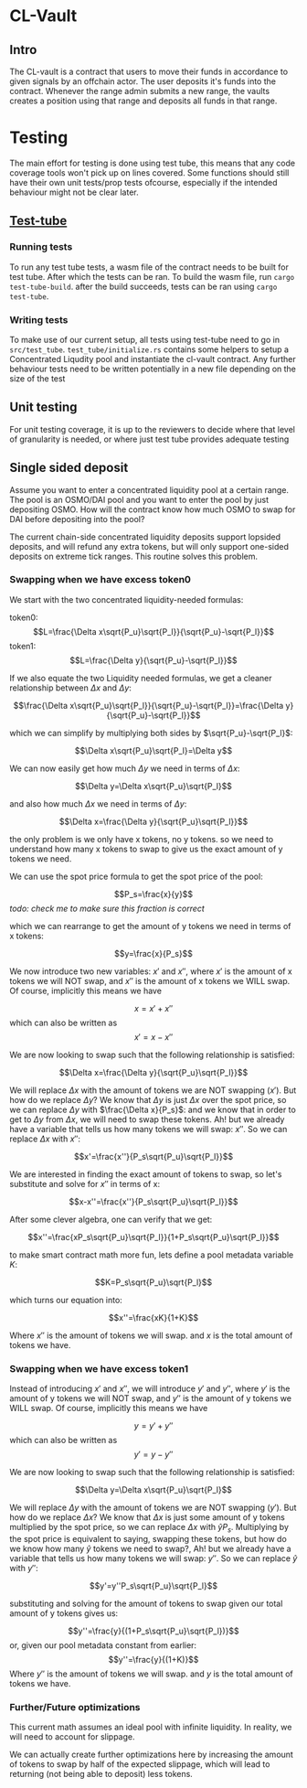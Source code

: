 # CL-Vault
## Intro
The CL-vault is a contract that users to move their funds in accordance to given signals by an offchain actor. The user deposits it's funds into the contract. Whenever the range admin submits a new range, the vaults creates a position using that range and deposits all funds in that range.

# Testing

The main effort for testing is done using test tube, this means that any code coverage tools won't pick up on lines covered.
Some functions should still have their own unit tests/prop tests ofcourse, especially if the intended behaviour might not be clear later.

## [Test-tube](https://github.com/osmosis-labs/test-tube)

### Running tests

To run any test tube tests, a wasm file of the contract needs to be built for test tube. After which the tests can be ran.
To build the wasm file, run `cargo test-tube-build`. after the build succeeds, tests can be ran using `cargo test-tube`.

### Writing tests

To make use of our current setup, all tests using test-tube need to go in `src/test_tube`. `test_tube/initialize.rs` contains some helpers to setup
a Concentrated Liqudity pool and instantiate the cl-vault contract. Any further behaviour tests need to be written potentially in a new file depending on the size of the test

## Unit testing

For unit testing coverage, it is up to the reviewers to decide where that level of granularity is needed, or where just test tube provides adequate testing

## Single sided deposit

Assume you want to enter a concentrated liquidity pool at a certain range. The pool is an OSMO/DAI pool and you want to enter the pool by just depositing OSMO. How will the contract know how much OSMO to swap for DAI before depositing into the pool?

The current chain-side concentrated liquidity deposits support lopsided deposits, and will refund any extra tokens, but will only support one-sided deposits on extreme tick ranges. This routine solves this problem.

### Swapping when we have excess token0

We start with the two concentrated liquidity-needed formulas:

token0:
$$L=\frac{\Delta x\sqrt{P_u}\sqrt{P_l}}{\sqrt{P_u}-\sqrt{P_l}}$$
token1:
$$L=\frac{\Delta y}{\sqrt{P_u}-\sqrt{P_l}}$$

If we also equate the two Liquidity needed formulas, we get a cleaner relationship between $\Delta x$ and $\Delta y$:

$$\frac{\Delta x\sqrt{P_u}\sqrt{P_l}}{\sqrt{P_u}-\sqrt{P_l}}=\frac{\Delta y}{\sqrt{P_u}-\sqrt{P_l}}$$

which we can simplify by multiplying both sides by $\sqrt{P_u}-\sqrt{P_l}$:

$$\Delta x\sqrt{P_u}\sqrt{P_l}=\Delta y$$

We can now easily get how much $\Delta y$ we need in terms of $\Delta x$:

$$\Delta y=\Delta x\sqrt{P_u}\sqrt{P_l}$$

and also how much $\Delta x$ we need in terms of $\Delta y$:

$$\Delta x=\frac{\Delta y}{\sqrt{P_u}\sqrt{P_l}}$$

the only problem is we only have x tokens, no y tokens. so we need to understand how many x tokens to swap to give us the exact amount of y tokens we need.

We can use the spot price formula to get the spot price of the pool:

$$P_s=\frac{x}{y}$$
_todo: check me to make sure this fraction is correct_

which we can rearrange to get the amount of y tokens we need in terms of x tokens:

$$y=\frac{x}{P_s}$$

We now introduce two new variables: $x'$ and $x''$, where $x'$ is the amount of x tokens we will NOT swap, and $x''$ is the amount of x tokens we WILL swap. Of course, implicitly this means we have

$$x=x'+x''$$
which can also be written as
$$x'=x-x''$$

We are now looking to swap such that the following relationship is satisfied:

$$\Delta x=\frac{\Delta y}{\sqrt{P_u}\sqrt{P_l}}$$

We will replace $\Delta x$ with the amount of tokens we are NOT swapping ($x'$). But how do we replace $\Delta y$? We know that $\Delta y$ is just $\Delta x$ over the spot price, so we can replace $\Delta y$ with $\frac{\Delta x}{P_s}$: and we know that in order to get to $\Delta y$ from $\Delta x$, we will need to swap these tokens. Ah! but we already have a variable that tells us how many tokens we will swap: $x''$. So we can replace $\Delta x$ with $x''$:

$$x'=\frac{x''}{P_s\sqrt{P_u}\sqrt{P_l}}$$

We are interested in finding the exact amount of tokens to swap, so let's substitute and solve for $x''$ in terms of x:

$$x-x''=\frac{x''}{P_s\sqrt{P_u}\sqrt{P_l}}$$

After some clever algebra, one can verify that we get:

$$x''=\frac{xP_s\sqrt{P_u}\sqrt{P_l}}{1+P_s\sqrt{P_u}\sqrt{P_l}}$$

to make smart contract math more fun, lets define a pool metadata variable $K$:

$$K=P_s\sqrt{P_u}\sqrt{P_l}$$

which turns our equation into:

$$x''=\frac{xK}{1+K}$$

Where $x''$ is the amount of tokens we will swap. and $x$ is the total amount of tokens we have.

### Swapping when we have excess token1

Instead of introducing $x'$ and $x''$, we will introduce $y'$ and $y''$, where $y'$ is the amount of y tokens we will NOT swap, and $y''$ is the amount of y tokens we WILL swap. Of course, implicitly this means we have

$$y=y'+y''$$
which can also be written as
$$y'=y-y''$$

We are now looking to swap such that the following relationship is satisfied:

$$\Delta y=\Delta x\sqrt{P_u}\sqrt{P_l}$$

We will replace $\Delta y$ with the amount of tokens we are NOT swapping ($y'$). But how do we replace $\Delta x$? We know that $\Delta x$ is just some amount of y tokens multiplied by the spot price, so we can replace $\Delta x$ with $\hat{y}P_s$. Multiplying by the spot price is equivalent to saying, swapping these tokens, but how do we know how many $\hat{y}$ tokens we need to swap?, Ah! but we already have a variable that tells us how many tokens we will swap: $y''$. So we can replace $\hat{y}$ with $y''$:

$$y'=y''P_s\sqrt{P_u}\sqrt{P_l}$$

substituting and solving for the amount of tokens to swap given our total amount of y tokens gives us:

$$y''=\frac{y}{(1+P_s\sqrt{P_u}\sqrt{P_l})}$$
or, given our pool metadata constant from earlier:
$$y''=\frac{y}{(1+K)}$$
Where $y''$ is the amount of tokens we will swap. and $y$ is the total amount of tokens we have.

### Further/Future optimizations

This current math assumes an ideal pool with infinite liquidity. In reality, we will need to account for slippage.

We can actually create further optimizations here by increasing the amount of tokens to swap by half of the expected slippage, which will lead to returning (not being able to deposit) less tokens.
